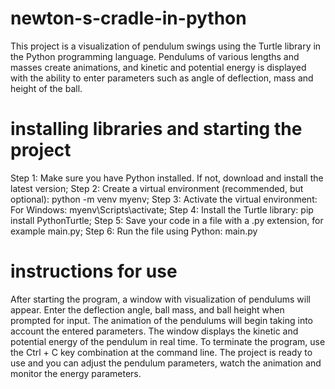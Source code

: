 # newton-s-cradle-in-python
This project is a visualization of pendulum swings using the Turtle library in the Python programming language. Pendulums of various lengths and masses create animations, and kinetic and potential energy is displayed with the ability to enter parameters such as angle of deflection, mass and height of the ball.

# installing libraries and starting the project
Step 1: Make sure you have Python installed. If not, download and install the latest version;
Step 2: Create a virtual environment (recommended, but optional): python -m venv myenv;
Step 3: Activate the virtual environment: For Windows: myenv\Scripts\activate;
Step 4: Install the Turtle library: pip install PythonTurtle;
Step 5: Save your code in a file with a .py extension, for example main.py;
Step 6: Run the file using Python: main.py

# instructions for use
After starting the program, a window with visualization of pendulums will appear.
Enter the deflection angle, ball mass, and ball height when prompted for input.
The animation of the pendulums will begin taking into account the entered parameters.
The window displays the kinetic and potential energy of the pendulum in real time.
To terminate the program, use the Ctrl + C key combination at the command line.
The project is ready to use and you can adjust the pendulum parameters, watch the animation and monitor the energy parameters.

